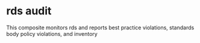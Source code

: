 rds audit
============================
This composite monitors rds and reports best practice violations, standards body policy violations, and inventory
